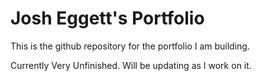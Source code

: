 # Josh Eggett's Portfolio
This is the github repository for the portfolio I am building.

Currently Very Unfinished. Will be updating as I work on it.
